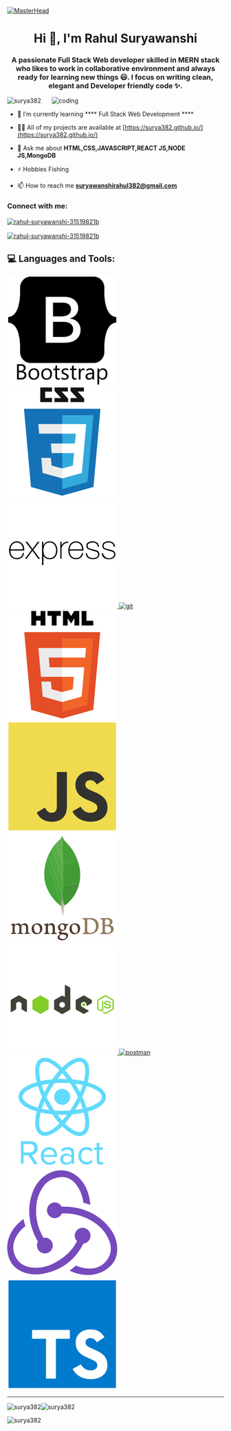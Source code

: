 [![MasterHead](http://www.pramukhdigital.com/wp-content/uploads/2018/07/New-PNC-Animated-Banners.gif)](https://surya382.github.io)

<h1 align="center">Hi 👋, I'm Rahul Suryawanshi</h1>

<h3 align="center">A passionate Full Stack Web developer skilled in MERN stack who likes to work in collaborative environment and always ready for learning new things 😃. I focus on writing clean, elegant and Developer friendly code ✨.</h3>

 <img align="right"
            width="400"
            src="https://www.igrowthmedia.com/wp-content/uploads/2020/11/application-development.gif"
            alt="coding">

<p align="left"> <img src="https://komarev.com/ghpvc/?username=surya382&label=Profile%20views&color=0e75b6&style=flat" alt="surya382" /> </p>

- 🌱 I’m currently learning **** Full Stack Web Development ****

- 👨‍💻 All of my projects are available at [https://surya382.github.io/](https://surya382.github.io/)

- 💬 Ask me about **HTML,CSS,JAVASCRIPT,REACT JS,NODE JS,MongoDB**

- ⚡ Hobbies  Fishing

- 📫 How to reach me **suryawanshirahul382@gmail.com**
 


<h3 align="left">Connect with me:</h3>

<div display="flex">
<p align="left">
<a href="https://linkedin.com/in/rahul-suryawanshi-31519821b" target="blank"><img align="center" src="https://raw.githubusercontent.com/rahuldkjain/github-profile-readme-generator/master/src/images/icons/Social/linked-in-alt.svg" alt="rahul-suryawanshi-31519821b" height="30" width="40" /></a>
</p>

<p>
<a href="mailto:suryawanshirahul382@gmail.com" target="blank"><img align="center" src="https://img.shields.io/badge/Gmail-D14836?style=for-the-badge&logo=gmail&logoColor=white" alt="rahul-suryawanshi-31519821b" height="30" width="80" /></a>
</p>
 
 </div>

💻 Languages and Tools:
-----------------------

[![bootstrap](https://raw.githubusercontent.com/devicons/devicon/master/icons/bootstrap/bootstrap-plain-wordmark.svg) ](https://getbootstrap.com) [ ![css3](https://raw.githubusercontent.com/devicons/devicon/master/icons/css3/css3-original-wordmark.svg) ](https://www.w3schools.com/css/) [ ![express](https://raw.githubusercontent.com/devicons/devicon/master/icons/express/express-original-wordmark.svg) ](https://expressjs.com) [ ![git](https://camo.githubusercontent.com/fbfcb9e3dc648adc93bef37c718db16c52f617ad055a26de6dc3c21865c3321d/68747470733a2f2f7777772e766563746f726c6f676f2e7a6f6e652f6c6f676f732f6769742d73636d2f6769742d73636d2d69636f6e2e737667) ](https://git-scm.com/) [ ![html5](https://raw.githubusercontent.com/devicons/devicon/master/icons/html5/html5-original-wordmark.svg) ](https://www.w3.org/html/) [ ![javascript](https://raw.githubusercontent.com/devicons/devicon/master/icons/javascript/javascript-original.svg) ](https://developer.mozilla.org/en-US/docs/Web/JavaScript) [ ![mongodb](https://raw.githubusercontent.com/devicons/devicon/master/icons/mongodb/mongodb-original-wordmark.svg) ](https://www.mongodb.com/) [ ![nodejs](https://raw.githubusercontent.com/devicons/devicon/master/icons/nodejs/nodejs-original-wordmark.svg) ](https://nodejs.org) [ ![postman](https://camo.githubusercontent.com/93b32389bf746009ca2370de7fe06c3b5146f4c99d99df65994f9ced0ba41685/68747470733a2f2f7777772e766563746f726c6f676f2e7a6f6e652f6c6f676f732f676574706f73746d616e2f676574706f73746d616e2d69636f6e2e737667) ](https://postman.com) [ ![react](https://raw.githubusercontent.com/devicons/devicon/master/icons/react/react-original-wordmark.svg) ](https://reactjs.org/) [ ![redux](https://raw.githubusercontent.com/devicons/devicon/master/icons/redux/redux-original.svg) ](https://redux.js.org) [![typescript](https://raw.githubusercontent.com/devicons/devicon/master/icons/typescript/typescript-original.svg)](https://www.typescriptlang.org/)

* * * * *

<div display="block">
<p><img align="left" src="https://github-readme-stats.vercel.app/api/top-langs?username=surya382&show_icons=true&locale=en&layout=compact" alt="surya382" /></p>

<p>&nbsp;<img align="left" src="https://github-readme-stats.vercel.app/api?username=surya382&show_icons=true&locale=en" alt="surya382" /></p>


<p>&nbsp;<img align="left" src="https://github-readme-streak-stats.herokuapp.com/?user=surya382" alt="surya382" /></p>
 
 </div>
